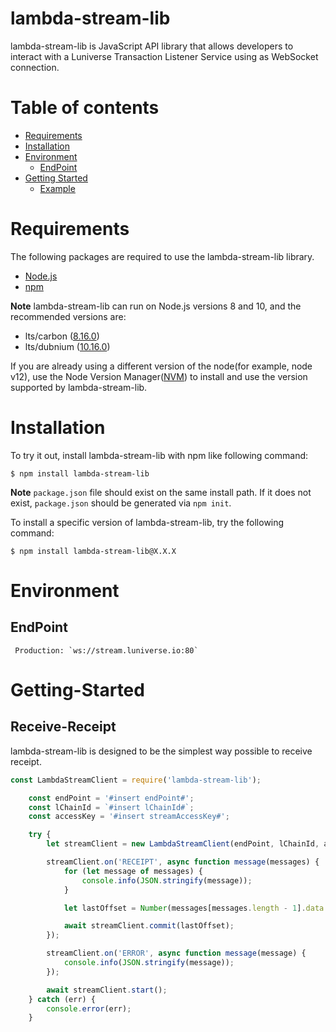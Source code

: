 # lambda-stream-lib
lambda-stream-lib is JavaScript API library that allows developers to interact with a
Luniverse Transaction Listener Service using as WebSocket connection.

Table of contents
=================
   * [Requirements](#Requirements)
   * [Installation](#Installation)
   * [Environment](#Environment)
      * [EndPoint](#EndPoint)
   * [Getting Started](#Getting-Started)
      * [Example](#Subscribe-Receipt)

Requirements
=================
The following packages are required to use the lambda-stream-lib library.
- [Node.js](https://nodejs.org/en/download/)
- [npm](https://www.npmjs.com/get-npm)

**Note** lambda-stream-lib can run on Node.js versions 8 and 10, and the recommended versions are:
- lts/carbon ([8.16.0](https://nodejs.org/dist/latest-v8.x/))
- lts/dubnium ([10.16.0](https://nodejs.org/dist/latest-v10.x/))

If you are already using a different version of the node(for example, node v12), use the Node Version Manager([NVM](https://github.com/nvm-sh/nvm)) to install and use the version supported by lambda-stream-lib.


Installation
=================
To try it out, install lambda-stream-lib with npm like following command:

```
$ npm install lambda-stream-lib
```

**Note** `package.json` file should exist on the same install path.  If it
does not exist, `package.json` should be generated via `npm init`.

To install a specific version of lambda-stream-lib, try the following command:
```
$ npm install lambda-stream-lib@X.X.X
```

Environment
=================

## EndPoint

```
 Production: `ws://stream.luniverse.io:80`
```
      
      
Getting-Started
=================

## Receive-Receipt
 lambda-stream-lib is designed to be the simplest way possible to receive receipt. 

```js
const LambdaStreamClient = require('lambda-stream-lib');

    const endPoint = '#insert endPoint#';
    const lChainId = `#insert lChainId#`;
    const accessKey = '#insert streamAccessKey#';

    try {
        let streamClient = new LambdaStreamClient(endPoint, lChainId, accessKey);

        streamClient.on('RECEIPT', async function message(messages) {
            for (let message of messages) {
                console.info(JSON.stringify(message));
            }

            let lastOffset = Number(messages[messages.length - 1].data.offset) + 1;

            await streamClient.commit(lastOffset);
        });

        streamClient.on('ERROR', async function message(message) {
            console.info(JSON.stringify(message));
        });

        await streamClient.start();
    } catch (err) {
        console.error(err);
    }
```